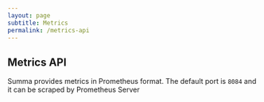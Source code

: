 ```yaml
---
layout: page
subtitle: Metrics
permalink: /metrics-api
---
```

## Metrics API

Summa provides metrics in Prometheus format. 
The default port is `8084` and it can be scraped by Prometheus Server